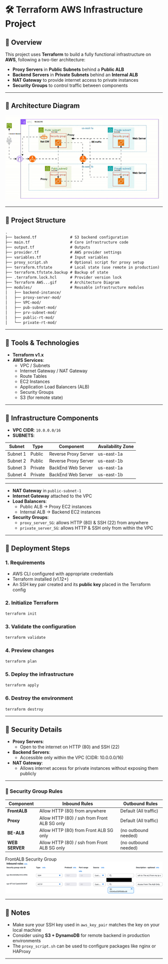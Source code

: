 # 🛠️ Terraform AWS Infrastructure Project

## 📖 Overview

This project uses **Terraform** to build a fully functional infrastructure on **AWS**, following a two-tier architecture:

- **Proxy Servers** in **Public Subnets** behind a **Public ALB**
- **Backend Servers** in **Private Subnets** behind an **Internal ALB**
- **NAT Gateway** to provide internet access to private instances
- **Security Groups** to control traffic between components

---

## 📸 Architecture Diagram

![Architecture Demo](./Terraform%20AWS%20Infrastructure%20Project.gif)

---

## 📁 Project Structure

```
.
├── backend.tf               # S3 backend configuration
├── main.tf                  # Core infrastructure code
├── output.tf                # Outputs
├── provider.tf              # AWS provider settings
├── variables.tf             # Input variables
├── proxy_script.sh          # Optional script for proxy setup
├── terraform.tfstate        # Local state (use remote in production)
├── terraform.tfstate.backup # Backup of state
├── .terraform.lock.hcl      # Provider version lock
├── Terraform AWS...gif      # Architecture Diagram
├── modules/                 # Reusable infrastructure modules
│   ├── backend-instance/
│   ├── proxy-server-mod/
│   ├── VPC-mod/
│   ├── pub-subnet-mod/
│   ├── prv-subnet-mod/
│   ├── public-rt-mod/
│   └── private-rt-mod/
```

---

## 🧰 Tools & Technologies

- **Terraform v1.x**
- **AWS Services**:
  - VPC / Subnets
  - Internet Gateway / NAT Gateway
  - Route Tables
  - EC2 Instances
  - Application Load Balancers (ALB)
  - Security Groups
  - S3 (for remote state)

---

## 🧱 Infrastructure Components

- **VPC CIDR**: `10.0.0.0/16`
- **SUBNETS**:

| Subnet      | Type    | Component                           | Availability Zone |
|-------------|---------|-------------------------------------|-------------------|
| Subnet 1    | Public  | Reverse Proxy Server                | us-east-1a        |
| Subnet 2    | Public  | Reverse Proxy Server                | us-east-1b        |
| Subnet 3    | Private | BackEnd Web Server                  | us-east-1a        |
| Subnet 4    | Private | BackEnd Web Server                  | us-east-1b        |

---
- **NAT Gateway** in `public-subnet-1`
- **Internet Gateway** attached to the VPC
- **Load Balancers**:
  - Public ALB → Proxy EC2 instances
  - Internal ALB → Backend EC2 instances
- **Security Groups**:
  - `proxy_server_SG`: allows HTTP (80) & SSH (22) from anywhere
  - `private_server_SG`: allows HTTP & SSH only from within the VPC

---

## 🚀 Deployment Steps

### 1. Requirements

- AWS CLI configured with appropriate credentials
- Terraform installed (v1.12+)
- An SSH key pair created and its **public key** placed in the Terraform config

### 2. Initialize Terraform

```bash
terraform init
```

### 3. Validate the configuration

```bash
terraform validate
```

### 4. Preview changes

```bash
terraform plan
```

### 5. Deploy the infrastructure

```bash
terraform apply
```

### 6. Destroy the environment

```bash
terraform destroy
```

---

## 🔐 Security Details

- **Proxy Servers**:
  - Open to the internet on HTTP (80) and SSH (22)
- **Backend Servers**:
  - Accessible only within the VPC (CIDR: 10.0.0.0/16)
- **NAT Gateway**:
  - Allows internet access for private instances without exposing them publicly

---

### 🔐 Security Group Rules

| Component     | Inbound Rules                                 | Outbound Rules                  |
|---------------|-----------------------------------------------|---------------------------------|
| **FrontALB**  | Allow HTTP (80) from anywhere                 | Default (All traffic)           |
| **Proxy**     | Allow HTTP (80) / ssh from Front ALB SG only  | Default (All traffic)           |
| **BE-ALB**    | Allow HTTP (80) from Front ALB SG only        | (no outbound needed)            |
| **WEB SERVER**| Allow HTTP (80) / ssh from Front ALB SG only  | (no outbound needed)            |

FrontALB Security Group
![EC2 SG](./screenshots/EC2-SG.png)

---

## 📎 Notes

- Make sure your SSH key used in `aws_key_pair` matches the key on your local machine
- Consider using **S3 + DynamoDB** for remote backend in production environments
- The `proxy_script.sh` can be used to configure packages like nginx or HAProxy

---

